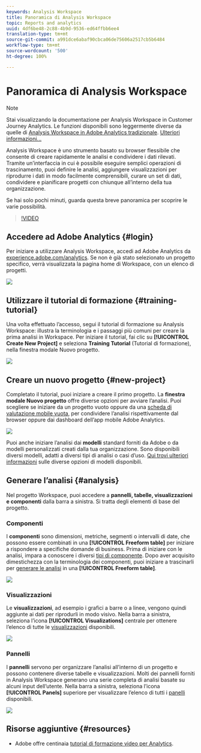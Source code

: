 ```yaml
---
keywords: Analysis Workspace
title: Panoramica di Analysis Workspace
topic: Reports and analytics
uuid: 4df6be48-2c88-4b9d-9536-ed64ffbb6ee4
translation-type: tm+mt
source-git-commit: a991dce6abaf90cbca06de75606a2517cb5b6484
workflow-type: tm+mt
source-wordcount: '500'
ht-degree: 100%

---
```



# Panoramica di Analysis Workspace

>[!NOTE]
>
>Stai visualizzando la documentazione per Analysis Workspace in Customer Journey Analytics. Le funzioni disponibili sono leggermente diverse da quelle di [Analysis Workspace in Adobe Analytics tradizionale](https://docs.adobe.com/content/help/it-IT/analytics/analyze/analysis-workspace/home.html). [Ulteriori informazioni...](/help/getting-started/cja-aa.md)

Analysis Workspace è uno strumento basato su browser flessibile che consente di creare rapidamente le analisi e condividere i dati rilevati. Tramite un’interfaccia in cui è possibile eseguire semplici operazioni di trascinamento, puoi definire le analisi, aggiungere visualizzazioni per riprodurre i dati in modo facilmente comprensibili, curare un set di dati, condividere e pianificare progetti con chiunque all’interno della tua organizzazione.

Se hai solo pochi minuti, guarda questa breve panoramica per scoprire le varie possibilità.

>[!VIDEO](https://video.tv.adobe.com/v/26266/?quality=12)

## Accedere ad Adobe Analytics {#login}

Per iniziare a utilizzare Analysis Workspace, accedi ad Adobe Analytics da [experience.adobe.com/analytics](https://experience.adobe.com/analytics). Se non è già stato selezionato un progetto specifico, verrà visualizzata la pagina home di Workspace, con un elenco di progetti.

![](assets/login-analytics.png)

## Utilizzare il tutorial di formazione {#training-tutorial}

Una volta effettuato l’accesso, segui il tutorial di formazione su Analysis Workspace: illustra la terminologia e i passaggi più comuni per creare la prima analisi in Workspace. Per iniziare il tutorial, fai clic su **[!UICONTROL Create New Project]** e seleziona **Training Tutorial** (Tutorial di formazione), nella finestra modale Nuovo progetto.

![](assets/training-tutorial.png)

## Creare un nuovo progetto {#new-project}

Completato il tutorial, puoi iniziare a creare il primo progetto. La **finestra modale Nuovo progetto** offre diverse opzioni per avviare l’analisi. Puoi scegliere se iniziare da un progetto vuoto oppure da una [scheda di valutazione mobile vuota](https://docs.adobe.com/content/help/it-IT/analytics/analyze/mobapp/curator.html), per condividere l’analisi rispettivamente dal browser oppure dai dashboard dell’app mobile Adobe Analytics.

![](assets/create-new-project.png)

Puoi anche iniziare l’analisi dai **modelli** standard forniti da Adobe o da modelli personalizzati creati dalla tua organizzazione. Sono disponibili diversi modelli, adatti a diversi tipi di analisi o casi d’uso. [Qui trovi ulteriori informazioni](/help/analysis-workspace/build-workspace-project/starter-projects.md) sulle diverse opzioni di modelli disponibili.

## Generare l’analisi {#analysis}

Nel progetto Workspace, puoi accedere a **pannelli, tabelle, visualizzazioni e componenti** dalla barra a sinistra. Si tratta degli elementi di base del progetto.

### Componenti

I **componenti** sono dimensioni, metriche, segmenti o intervalli di date, che possono essere combinati in una **[!UICONTROL Freeform table]** per iniziare a rispondere a specifiche domande di business. Prima di iniziare con le analisi, impara a conoscere i diversi [tipi di componente](/help/components/overview.md). Dopo aver acquisito dimestichezza con la terminologia dei componenti, puoi iniziare a trascinarli per [generare le analisi](/help/analysis-workspace/build-workspace-project/freeform-overview.md) in una **[!UICONTROL Freeform table]**.

![](assets/build-components.png)

### Visualizzazioni

Le **visualizzazioni**, ad esempio i grafici a barre o a linee, vengono quindi aggiunte ai dati per riprodurli in modo visivo. Nella barra a sinistra, seleziona l’icona **[!UICONTROL Visualizations]** centrale per ottenere l’elenco di tutte le [visualizzazioni](/help/analysis-workspace/visualizations/freeform-analysis-visualizations.md) disponibili.

![](assets/build-visualizations.png)

### Pannelli

I **pannelli** servono per organizzare l’analisi all’interno di un progetto e possono contenere diverse tabelle e visualizzazioni. Molti dei pannelli forniti in Analysis Workspace generano una serie completa di analisi basate su alcuni input dell’utente. Nella barra a sinistra, seleziona l’icona **[!UICONTROL Panels]** superiore per visualizzare l’elenco di tutti i [panelli](/help/analysis-workspace/c-panels/panels.md) disponibili.

![](assets/build-panels.png)

## Risorse aggiuntive {#resources}

* Adobe offre centinaia [tutorial di formazione video per Analytics](https://docs.adobe.com/content/help/en/analytics-learn/tutorials/overview.html).
